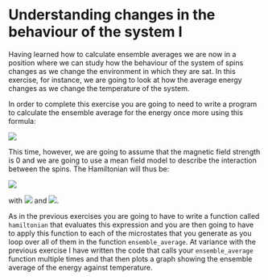# Understanding changes in the behaviour of the system I

Having learned how to calculate ensemble averages we are now in a position where we can study how the behaviour of the system of spins changes as we change the environment in which they are sat.  In this exercise, for instance, we are going to look at how the average energy changes as we change the temperature of the system.  

In order to complete this exercise you are going to need to write a program to calculate the ensemble average for the energy once more using this formula:

![](https://render.githubusercontent.com/render/math?math=\langle\E\rangle=\frac{1}{Z}\sum_{j=1}^{M}H(\mathbf{x}_j)e^{-\beta\H(\mathbf{x}_j)})

This time, however, we are going to assume that the magnetic field strength is 0 and we are going to use a mean field model to describe the interaction between the spins.  The Hamiltonian will thus be:

![](https://render.githubusercontent.com/render/math?math=E=-\sum_{i=1}^N\left[\frac{2D}{N}\sum_{j=1}^Ns_j\right]s_i)

with ![](https://render.githubusercontent.com/render/math?math=D=2) and ![](https://render.githubusercontent.com/render/math?math=N=8).

As in the previous exercises you are going to have to write a function called `hamiltonian` that evaluates this expression and you are then going to have to apply this function to each of the microstates that you generate as you loop over all of them in the function `ensemble_average`.  At variance with the previous exercise I have written the code that calls your `ensemble_average` function multiple times and that then plots a graph showing the ensemble average of the energy against temperature.
